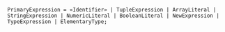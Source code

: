 <!-- This file is generated automatically by infrastructure scripts. Please don't edit by hand. -->

```{ .ebnf .slang-ebnf #PrimaryExpression }
PrimaryExpression = «Identifier» | TupleExpression | ArrayLiteral | StringExpression | NumericLiteral | BooleanLiteral | NewExpression | TypeExpression | ElementaryType;
```

